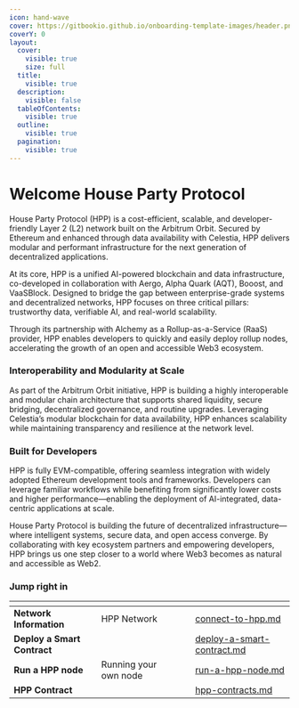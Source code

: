 ```yaml
---
icon: hand-wave
cover: https://gitbookio.github.io/onboarding-template-images/header.png
coverY: 0
layout:
  cover:
    visible: true
    size: full
  title:
    visible: true
  description:
    visible: false
  tableOfContents:
    visible: true
  outline:
    visible: true
  pagination:
    visible: true
---
```


# Welcome House Party Protocol

House Party Protocol (HPP) is a cost-efficient, scalable, and developer-friendly Layer 2 (L2) network built on the Arbitrum Orbit. Secured by Ethereum and enhanced through data availability with Celestia, HPP delivers modular and performant infrastructure for the next generation of decentralized applications.

At its core, HPP is a unified AI-powered blockchain and data infrastructure, co-developed in collaboration with Aergo, Alpha Quark (AQT), Booost, and VaaSBlock. Designed to bridge the gap between enterprise-grade systems and decentralized networks, HPP focuses on three critical pillars: trustworthy data, verifiable AI, and real-world scalability.

Through its partnership with Alchemy as a Rollup-as-a-Service (RaaS) provider, HPP enables developers to quickly and easily deploy rollup nodes, accelerating the growth of an open and accessible Web3 ecosystem.

### Interoperability and Modularity at Scale

As part of the Arbitrum Orbit initiative, HPP is building a highly interoperable and modular chain architecture that supports shared liquidity, secure bridging, decentralized governance, and routine upgrades. Leveraging Celestia’s modular blockchain for data availability, HPP enhances scalability while maintaining transparency and resilience at the network level.

### Built for Developers

HPP is fully EVM-compatible, offering seamless integration with widely adopted Ethereum development tools and frameworks. Developers can leverage familiar workflows while benefiting from significantly lower costs and higher performance—enabling the deployment of AI-integrated, data-centric applications at scale.

House Party Protocol is building the future of decentralized infrastructure—where intelligent systems, secure data, and open access converge. By collaborating with key ecosystem partners and empowering developers, HPP brings us one step closer to a world where Web3 becomes as natural and accessible as Web2.

### Jump right in

<table data-view="cards"><thead><tr><th></th><th></th><th data-hidden data-card-cover data-type="files"></th><th data-hidden></th><th data-hidden data-card-target data-type="content-ref"></th></tr></thead><tbody><tr><td><strong>Network Information</strong></td><td>HPP Network</td><td></td><td></td><td><a href="getting-started/connect-to-hpp.md">connect-to-hpp.md</a></td></tr><tr><td><strong>Deploy a Smart Contract</strong></td><td></td><td></td><td></td><td><a href="building-on-hpp/deploy-a-smart-contract.md">deploy-a-smart-contract.md</a></td></tr><tr><td><strong>Run a HPP node</strong></td><td>Running your own node</td><td></td><td></td><td><a href="building-on-hpp/run-a-hpp-node.md">run-a-hpp-node.md</a></td></tr><tr><td><strong>HPP Contract</strong></td><td></td><td></td><td></td><td><a href="getting-started/hpp-contracts.md">hpp-contracts.md</a></td></tr></tbody></table>
